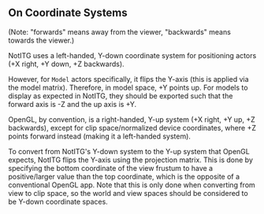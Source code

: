 ## On Coordinate Systems

(Note: "forwards" means away from the viewer, "backwards" means towards the viewer.)

NotITG uses a left-handed, Y-down coordinate system for positioning actors (+X right, +Y down, +Z backwards).

However, for `Model` actors specifically, it flips the Y-axis (this is applied via the model matrix). Therefore, in model space, +Y points up. For models to display as expected in NotITG, they should be exported such that the forward axis is -Z and the up axis is +Y.

OpenGL, by convention, is a right-handed, Y-up system (+X right, +Y up, +Z backwards), except for clip space/normalized device coordinates, where +Z points forward instead (making it a left-handed system).

To convert from NotITG's Y-down system to the Y-up system that OpenGL expects, NotITG flips the Y-axis using the projection matrix. This is done by specifying the bottom coordinate of the view frustum to have a positive/larger value than the top coordinate, which is the opposite of a conventional OpenGL app. Note that this is only done when converting from view to clip space, so the world and view spaces should be considered to be Y-down coordinate spaces.
